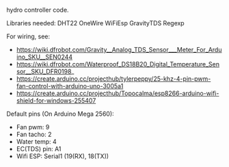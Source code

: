 hydro controller code.



Libraries needed:
DHT22
OneWire
WiFiEsp
GravityTDS
Regexp

For wiring, see:
- https://wiki.dfrobot.com/Gravity__Analog_TDS_Sensor___Meter_For_Arduino_SKU__SEN0244
- https://wiki.dfrobot.com/Waterproof_DS18B20_Digital_Temperature_Sensor__SKU_DFR0198_
- https://create.arduino.cc/projecthub/tylerpeppy/25-khz-4-pin-pwm-fan-control-with-arduino-uno-3005a1
- https://create.arduino.cc/projecthub/Topocalma/esp8266-arduino-wifi-shield-for-windows-255407

Default pins (On Arduino Mega 2560):
- Fan pwm: 9
- Fan tacho: 2
- Water temp: 4
- EC(TDS) pin: A1
- Wifi ESP: Serial1 (19(RX), 18(TX))

